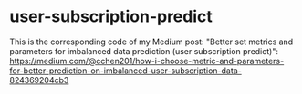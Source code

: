 # user-subscription-predict
This is the corresponding code of my Medium post: "Better set metrics and parameters for imbalanced data prediction (user subscription predict)": https://medium.com/@cchen201/how-i-choose-metric-and-parameters-for-better-prediction-on-imbalanced-user-subscription-data-824369204cb3 
